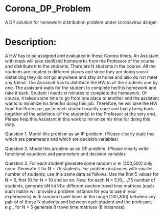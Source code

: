 # Corona_DP_Problem
A DP solution for homework distribution problem under coronavirus danger.

# Description:

A HW has to be assigned and evaluated in these Corona times. An Assistant with mask will take sterilized homeworks from the Professor of the course and distribute it to the students. There are N students in the course. All the students are located in diﬀerent places and since they are doing social distancing they do not go anywhere and stay at home and also do not meet any friend. The Assistant has to distribute the HW to all the students one by one. The assistant waits for the student to complete her/his homework and take it back. Student i needs xi minutes to complete the homework. Of course, it takes some time to go from one place to another and the assistant wants to minimize his time for doing this job. Therefore, he will take the HW from the Professor, go to each student exactly once and fnally bring back together all the solutions (of the students) to the Professor at the very end. Please help this Assistant in this work to minimize his time for doing this duty.

Question 1. Model this problem as an IP problem. (Please clearly state that which are parameters and which are decision variables)

Question 2. Model this problem as an DP problem. (Please clearly write functional equations and parameters and decision variables

Question 3. For each student generate some random xi ∈ [300,500] only once. Generate it for N = 75 students. For problem instances with smaller number of students, use this same data as follows: Use the ﬁrst 5 values for N = 5, ﬁrst 10 for N = 10 and so on. Now, for each N = 5,10,...,75 number of students, generate bN ln(N))c diﬀerent random travel time matrices (each such matrix will provide a problem instance for you to use in your experiments) with random travel times in the range [100,300] between any pair of of those N students and between each student and the professor, e.g., for N = 5 generate 8 travel time matrices (8 instances).
